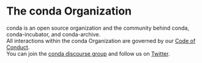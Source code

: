 # The conda Organization
conda is an open source organization and the community behind conda, conda-incubator, and conda-archive.<br>
All interactions within the conda Organization are governed by our [Code of Conduct](https://github.com/conda-incubator/governance/blob/main/CODE_OF_CONDUCT.md#the-short-version).<br>
You can join the [conda discourse group](https://conda.discourse.group/) and follow us on [Twitter](https://twitter.com/condaproject).
